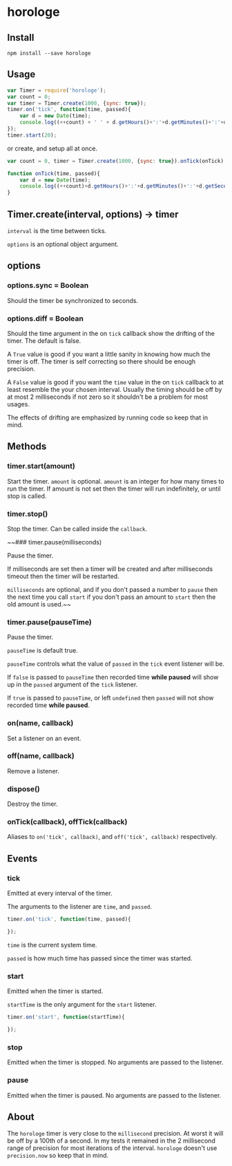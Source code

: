 horologe
========

Install
-------

`npm install --save horologe`

Usage
-----

```javascript
var Timer = require('horologe');
var count = 0;
var timer = Timer.create(1000, {sync: true});
timer.on('tick', function(time, passed){
    var d = new Date(time);
    console.log((++count) + ' ' + d.getHours()+':'+d.getMinutes()+':'+d.getSeconds() + ' ' + passed);
});
timer.start(20);
```

or create, and setup all at once.

```javascript
var count = 0, timer = Timer.create(1000, {sync: true}).onTick(onTick).start(5);

function onTick(time, passed){
    var d = new Date(time);
    console.log((++count)+d.getHours()+':'+d.getMinutes()+':'+d.getSeconds() + ' ' + passed);
}
```

Timer.create(interval, options) -> timer
----------------------------------------

`interval` is the time between ticks.

`options` is an optional object argument.

options
-------

### options.sync = Boolean

Should the timer be synchronized to seconds.

### options.diff = Boolean

Should the time argument in the on `tick` callback show the drifting of the timer. The default is false.

A `True` value is good if you want a little sanity in knowing how much the timer is off. The timer is self correcting so there should be enough precision.

A `False` value is good if you want the `time` value in the on `tick` callback to at least resemble the your chosen interval. Usually the timing should be off by at most 2 milliseconds if not zero so it shouldn't be a problem for most usages.

The effects of drifting are emphasized by running code so keep that in mind.

Methods
-------

### timer.start(amount)

Start the timer. `amount` is optional. `amount` is an integer for how many times to run the timer. If amount is not set then the timer will run indefinitely, or until stop is called.

### timer.stop()

Stop the timer. Can be called inside the `callback`.

~~### timer.pause(milliseconds)

Pause the timer.

If milliseconds are set then a timer will be created and after milliseconds timeout then the timer will be restarted.

`milliseconds` are optional, and if you don't passed a number to `pause` then the next time you call `start` if you don't pass an amount to `start` then the old amount is used.~~

### timer.pause(pauseTime)

Pause the timer.

`pauseTime` is default true.

`pauseTime` controls what the value of `passed` in the `tick` event listener will be.

If `false` is passed to `pauseTime` then recorded time **while paused** will show up in the `passed` argument of the `tick` listener.

If `true` is passed to `pauseTime`, or left `undefined` then `passed` will not show recorded time **while paused**.

### on(name, callback)

Set a listener on an event.

### off(name, callback)

Remove a listener.

### dispose()

Destroy the timer.

### onTick(callback), offTick(callback)

Aliases to `on('tick', callback)`, and `off('tick', callback)` respectively.

Events
------

### tick

Emitted at every interval of the timer.

The arguments to the listener are `time`, and `passed`.

```javascript
timer.on('tick', function(time, passed){

});
```

`time` is the current system time.

`passed` is how much time has passed since the timer was started.

### start

Emitted when the timer is started.

`startTime` is the only argument for the `start` listener.

```javascript
timer.on('start', function(startTime){

});
```

### stop

Emitted when the timer is stopped. No arguments are passed to the listener.

### pause

Emitted when the timer is paused. No arguments are passed to the listener.

About
-----

The `horologe` timer is very close to the `millisecond` precision. At worst it will be off by a 100th of a second. In my tests it remained in the 2 millisecond range of precision for most iterations of the interval. `horologe` doesn't use `precision.now` so keep that in mind.
